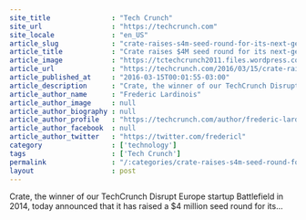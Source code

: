 ```yaml
---
site_title               : "Tech Crunch"
site_url                 : "https://techcrunch.com"
site_locale              : "en_US"
article_slug             : "crate-raises-s4m-seed-round-for-its-next-gen-sql-database"
article_title            : "Crate raises $4M seed round for its next-gen SQL database"
article_image            : "https://tctechcrunch2011.files.wordpress.com/2016/03/3991309955_059841f3d5_o.jpg?w=764&h=400&crop=1"
article_url              : "https://techcrunch.com/2016/03/15/crate-raises-4m-seed-round-for-its-next-gen-sql-database/"
article_published_at     : "2016-03-15T00:01:55-03:00"
article_description      : "Crate, the winner of our TechCrunch Disrupt Europe startup Battlefield in 2014, today announced that it has raised a $4 million seed round for its..."
article_author_name      : "Frederic Lardinois"
article_author_image     : null
article_author_biography : null
article_author_profile   : "https://techcrunch.com/author/frederic-lardinois/"
article_author_facebook  : null
article_author_twitter   : "https://twitter.com/fredericl"
category                 : ['technology']
tags                     : ['Tech Crunch']
permalink                : "/:categories/crate-raises-s4m-seed-round-for-its-next-gen-sql-database/"
layout                   : post
---
```


Crate, the winner of our TechCrunch Disrupt Europe startup Battlefield in 2014, today announced that it has raised a $4 million seed round for its...
